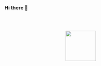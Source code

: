 ### Hi there 👋

<div align="center">
  <br>
  <br>
  <br>
  <img width="100" src="https://hits.sh/github.com/kimmingyeol31.svg?style=flat-square&label=visits&color=1F6FEB&labelColor=1F6FEB" />
</div>
<!--
**kimmingyeol31/kimmingyeol31** is a ✨ _special_ ✨ repository because its `README.md` (this file) appears on your GitHub profile.
Here are some ideas to get you started:
- 🔭 I’m currently working on ...
- 🌱 I’m currently learning ...
- 👯 I’m looking to collaborate on ...
- 🤔 I’m looking for help with ...
- 💬 Ask me about ...
- 📫 How to reach me: ...
- 😄 Pronouns: ...
- ⚡ Fun fact: ...
-->
